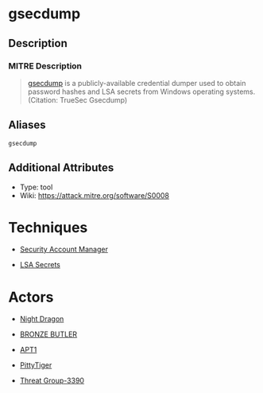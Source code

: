 
# gsecdump

## Description

### MITRE Description

> [gsecdump](https://attack.mitre.org/software/S0008) is a publicly-available credential dumper used to obtain password hashes and LSA secrets from Windows operating systems. (Citation: TrueSec Gsecdump)

## Aliases

```
gsecdump
```

## Additional Attributes

* Type: tool
* Wiki: https://attack.mitre.org/software/S0008

# Techniques


* [Security Account Manager](../techniques/Security-Account-Manager.md)

* [LSA Secrets](../techniques/LSA-Secrets.md)
    

# Actors


* [Night Dragon](../actors/Night-Dragon.md)

* [BRONZE BUTLER](../actors/BRONZE-BUTLER.md)
    
* [APT1](../actors/APT1.md)
    
* [PittyTiger](../actors/PittyTiger.md)
    
* [Threat Group-3390](../actors/Threat-Group-3390.md)
    
